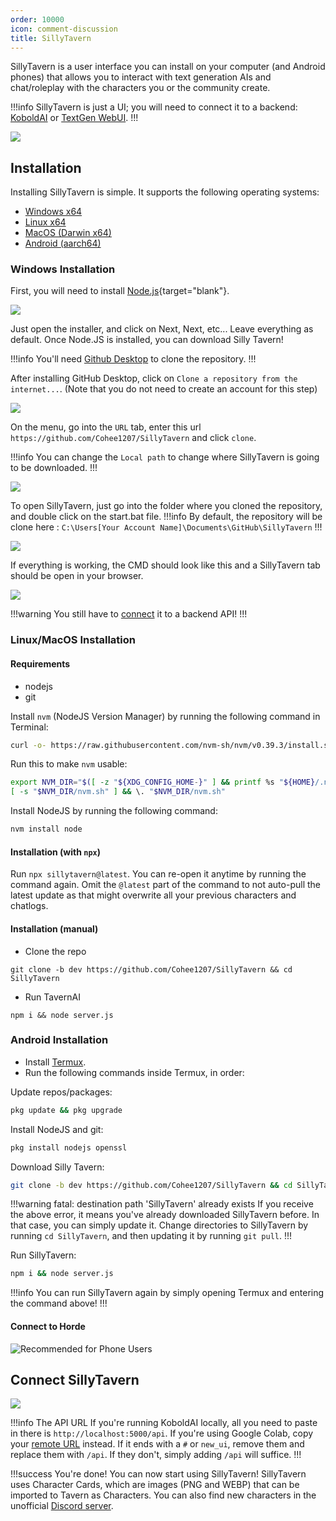 ```yaml
---
order: 10000
icon: comment-discussion
title: SillyTavern
---
```

SillyTavern is a user interface you can install on your computer (and Android phones) that allows you to interact with text generation AIs and chat/roleplay with the characters you or the community create.

!!!info
SillyTavern is just a UI; you will need to connect it to a backend: [KoboldAI](https://docs.alpindale.dev/local-installation-(gpu)/kobold/) or [TextGen WebUI](https://docs.alpindale.dev/local-installation-(gpu)/oobabooga/).
!!!

![](/static/SillyTavern.PNG)

## Installation
Installing SillyTavern is simple. It supports the following operating systems:
- [Windows x64](https://docs.alpindale.dev/pygmalion-extras/sillytavern/#windows-installation)
- [Linux x64](https://docs.alpindale.dev/pygmalion-extras/sillytavern/#linuxmacos-installation)
- [MacOS (Darwin x64)](https://docs.alpindale.dev/pygmalion-extras/sillytavern/#linuxmacos-installation)
- [Android (aarch64)](https://docs.alpindale.dev/pygmalion-extras/sillytavern/#android-installation)


### Windows Installation

First, you will need to install [Node.js](https://nodejs.org/en/download/current){target="blank"}.

![](/static/NodeJSWindows.PNG)

Just open the installer, and click on Next, Next, etc... Leave everything as default.
Once Node.JS is installed, you can download Silly Tavern!

!!!info
You'll need [Github Desktop](https://central.github.com/deployments/desktop/desktop/latest/win32) to clone the repository.
!!!

After installing GitHub Desktop, click on `Clone a repository from the internet...`. (Note that you do not need to create an account for this step)

![](/static/GUI-File.PNG)

On the menu, go into the `URL` tab, enter this url `https://github.com/Cohee1207/SillyTavern` and click `clone`.

!!!info
You can change the `Local path` to change where SillyTavern is going to be downloaded.
!!!

![](/static/GUI-Clone.PNG)


To open SillyTavern, just go into the folder where you cloned the repository, and double click on the start.bat file. 
!!!info
By default, the repository will be clone here : `C:\Users[Your Account Name]\Documents\GitHub\SillyTavern`
!!!

![](/static/StartBat.PNG)

<!-- Open PowerShell (you can search for it in the start menu) and type in `winget install -e --id OpenJS.NodeJS`. Once it's finished, close PowerShell.

You can confirm whether NodeJS is installed by running `node -v` in PowerShell.

To run SillyTavern, all you'll need to do is open PowerShell again and running `npx sillytavern@latest`. This will open SillyTavern in your browser. You can re-launch SillyTavern anytime by running `npx sillytavern@latest`. -->

If everything is working, the CMD should look like this and a SillyTavern tab should be open in your browser.

![](/static/STcmd.PNG)

!!!warning
You still have to [connect](https://docs.alpindale.dev/pygmalion-extras/sillytavern/#connect-sillytavern) it to a backend API!
!!!


### Linux/MacOS Installation

#### Requirements
- nodejs
- git

Install `nvm` (NodeJS Version Manager) by running the following command in Terminal:

```bash
curl -o- https://raw.githubusercontent.com/nvm-sh/nvm/v0.39.3/install.sh | bash
```

Run this to make `nvm` usable:

```bash
export NVM_DIR="$([ -z "${XDG_CONFIG_HOME-}" ] && printf %s "${HOME}/.nvm" || printf %s "${XDG_CONFIG_HOME}/nvm")"
[ -s "$NVM_DIR/nvm.sh" ] && \. "$NVM_DIR/nvm.sh"
```

Install NodeJS by running the following command:

```bash
nvm install node
```

#### Installation (with `npx`)

Run `npx sillytavern@latest`. You can re-open it anytime by running the command again. Omit the `@latest` part of the command to not auto-pull the latest update as that might overwrite all your previous characters and chatlogs. 


#### Installation (manual)

- Clone the repo
```
git clone -b dev https://github.com/Cohee1207/SillyTavern && cd SillyTavern
```

- Run TavernAI
```
npm i && node server.js
```

### Android Installation

- Install [Termux](https://f-droid.org/repo/com.termux_118.apk).
- Run the following commands inside Termux, in order:

Update repos/packages:
```bash
pkg update && pkg upgrade
```

Install NodeJS and git:
```bash
pkg install nodejs openssl
```

Download Silly Tavern:
```bash
git clone -b dev https://github.com/Cohee1207/SillyTavern && cd SillyTavern
```
!!!warning fatal: destination path 'SillyTavern' already exists
If you receive the above error, it means you've already downloaded SillyTavern before. In that case, you can simply update it. Change directories to SillyTavern by running `cd SillyTavern`, and then updating it by running `git pull`. 
!!!

<!-- Run SillyTavern:
```bash
npx sillytavern@latest
```
 -->
 Run SillyTavern:
```bash
npm i && node server.js
```

!!!info
You can run SillyTavern again by simply opening Termux and entering the command above!
!!!

#### Connect to Horde
![Recommended for Phone Users](/static/quickstart1.png)

## Connect SillyTavern

![](/static/STconnect.PNG)

!!!info The API URL
If you're running KoboldAI locally, all you need to paste in there is `http://localhost:5000/api`. If you're using Google Colab, copy your [remote URL](https://docs.alpindale.dev/cloud-installation/koboldai/#using-the-remote-url-to-connect-sillytavern) instead. If it ends with a `#` or `new_ui`, remove them and replace them with `/api`. If they don't, simply adding `/api` will suffice.
!!!


!!!success You're done!
You can now start using SillyTavern! SillyTavern uses Character Cards, which are images (PNG and WEBP) that can be imported to Tavern as Characters. You can also find new characters in the unofficial [Discord server](https://discord.com/invite/pygmalionai).



